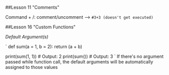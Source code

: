 ##Lesson 11 "Comments"

Command + /: comment/uncomment
--> `#3+3 (doesn't get executed)`


##Lesson 16 "Custom Functions"

*Default Argument(s)*

`
def sum(a = 1, b = 2):
    return (a + b)
    
print(sum(1, 1)) # Output: 2
print(sum()) # Output: 3
`
If there's no argument passed while function call, the default arguments will be automatically assigned to those values
